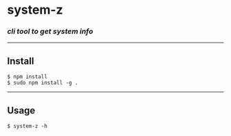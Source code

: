 # system-z

### <em>cli tool to get system info</em>

---

## Install 
```
$ npm install
$ sudo npm install -g .
```

---

## Usage
``` 
$ system-z -h
```

